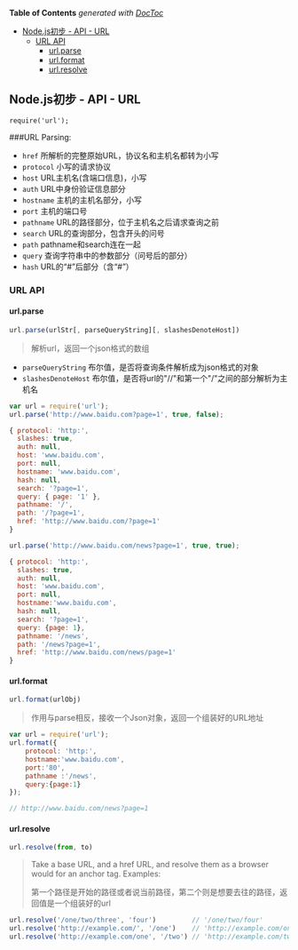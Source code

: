 <!-- START doctoc generated TOC please keep comment here to allow auto update -->
<!-- DON'T EDIT THIS SECTION, INSTEAD RE-RUN doctoc TO UPDATE -->
**Table of Contents**  *generated with [DocToc](https://github.com/thlorenz/doctoc)*

- [Node.js初步 - API - URL](#nodejs%E5%88%9D%E6%AD%A5---api---url)
  - [URL API](#url-api)
    - [url.parse](#urlparse)
    - [url.format](#urlformat)
    - [url.resolve](#urlresolve)

<!-- END doctoc generated TOC please keep comment here to allow auto update -->

## Node.js初步 - API - URL

`require('url');`

###URL Parsing:

- `href` 所解析的完整原始URL，协议名和主机名都转为小写
- `protocol` 小写的请求协议
- `host` URL主机名(含端口信息)，小写
- `auth` URL中身份验证信息部分
- `hostname` 主机的主机名部分，小写
- `port` 主机的端口号
- `pathname` URL的路径部分，位于主机名之后请求查询之前
- `search` URL的查询部分，包含开头的问号
- `path` pathname和search连在一起
- `query` 查询字符串中的参数部分（问号后的部分）
- `hash` URL的“#”后部分（含“#”）

### URL API

#### url.parse

```js
url.parse(urlStr[, parseQueryString][, slashesDenoteHost])
```

> 解析url，返回一个json格式的数组

- `parseQueryString` 布尔值，是否将查询条件解析成为json格式的对象
- `slashesDenoteHost` 布尔值，是否将url的"//"和第一个"/"之间的部分解析为主机名

```js
var url = require('url');
url.parse('http://www.baidu.com?page=1', true, false);

{ protocol: 'http:',
  slashes: true,
  auth: null,
  host: 'www.baidu.com',
  port: null,
  hostname: 'www.baidu.com',
  hash: null,
  search: '?page=1',
  query: { page: '1' },
  pathname: '/',
  path: '/?page=1',
  href: 'http://www.baidu.com/?page=1' 
}

url.parse('http://www.baidu.com/news?page=1', true, true);

{ protocol: 'http:',
  slashes: true,
  auth: null,
  host: 'www.baidu.com',
  port: null,
  hostname:'www.baidu.com',
  hash: null,
  search: '?page=1',
  query: {page: 1},
  pathname: '/news',
  path: '/news?page=1',
  href: 'http://www.baidu.com/news/page=1' 
}
```

#### url.format

```js
url.format(urlObj)
```
> 作用与parse相反，接收一个Json对象，返回一个组装好的URL地址

```js
var url = require('url');
url.format({
	protocol: 'http:',
	hostname:'www.baidu.com',
	port:'80',
	pathname :'/news',
	query:{page:1}
});

// http://www.baidu.com/news?page=1
```

#### url.resolve

```js
url.resolve(from, to)
```

> Take a base URL, and a href URL, and resolve them as a browser would for an anchor tag. Examples:
> 
> 第一个路径是开始的路径或者说当前路径，第二个则是想要去往的路径，返回值是一个组装好的url

```js
url.resolve('/one/two/three', 'four')         // '/one/two/four'
url.resolve('http://example.com/', '/one')    // 'http://example.com/one'
url.resolve('http://example.com/one', '/two') // 'http://example.com/two'
```